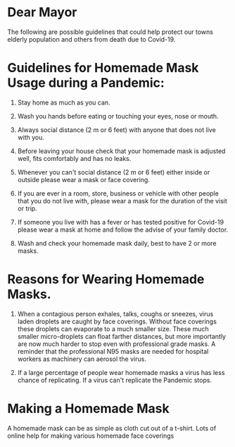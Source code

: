 
# Dear Mayor

The following are possible guidelines that could help protect our towns elderly population and others from death due to Covid-19. 


# Guidelines for Homemade Mask Usage during a Pandemic:

1. Stay home as much as you can.

1. Wash you hands before eating or touching your eyes, nose or mouth.

1. Always social distance (2 m or 6 feet) with anyone that does not live with you.

1. Before leaving your house check that your homemade mask is adjusted well, fits comfortably and has no leaks. 

1. Whenever you can't social distance (2 m or 6 feet) either inside or outside please wear a mask or face covering.

1. If you are ever in a room, store, business or vehicle with other people that you do not live with, please wear a mask for the duration of the visit or trip.

1. If someone you live with has a fever or has tested positive for Covid-19 please wear a mask at home and follow the advise of your family doctor.

1. Wash and check your homemade mask daily, best to have 2 or more masks. 



# Reasons for Wearing Homemade Masks.

1. When a contagious person exhales, talks, coughs or sneezes, virus laden droplets are caught by face coverings. Without face coverings these droplets can evaporate to a much smaller size. These much smaller micro-droplets can float farther distances, but more importantly are now much harder to stop even with professional grade masks. A reminder that the professional N95 masks are needed for hospital workers as machinery can aerosol the virus.

1. If a large percentage of people wear homemade masks a virus has less chance of replicating. If a virus can't replicate the Pandemic stops.

# Making a Homemade Mask

A homemade mask can be as simple as cloth cut out of a t-shirt. 
Lots of online help for making various homemade face coverings
